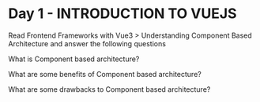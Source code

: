 # Day 1 - INTRODUCTION TO VUEJS

Read Frontend Frameworks with Vue3 > Understanding Component Based Architecture and answer the following questions




What is Component based architecture?

What are some benefits of Component based architecture?

What are some drawbacks to Component based architecture?